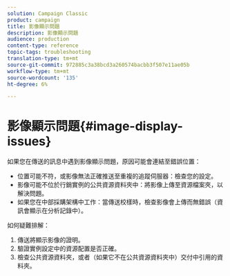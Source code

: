 ```yaml
---
solution: Campaign Classic
product: campaign
title: 影像顯示問題
description: 影像顯示問題
audience: production
content-type: reference
topic-tags: troubleshooting
translation-type: tm+mt
source-git-commit: 972885c3a38bcd3a260574bacbb3f507e11ae05b
workflow-type: tm+mt
source-wordcount: '135'
ht-degree: 6%

---
```



# 影像顯示問題{#image-display-issues}

如果您在傳送的訊息中遇到影像顯示問題，原因可能會連結至錯誤位置：

* 位置可能不符，或影像無法正確推送至重複的追蹤伺服器：檢查您的設定。
* 影像可能不位於行銷實例的公共資源資料夾中：將影像上傳至資源檔案夾，以解決問題。
* 如果您在中部採購架構中工作：當傳送校樣時，檢查影像會上傳而無錯誤（資訊會顯示在分析記錄中）。

如何疑難排解：

1. 傳送將顯示影像的證明。
1. 驗證實例設定中的資源配置是否正確。
1. 檢查公共資源資料夾，或者（如果它不在公共資源資料夾中）交付中引用的資料夾。

